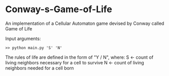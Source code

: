 # Conway-s-Game-of-Life
An implementation of a Cellular Automaton game devised by Conway called Game of Life

Input arguments:

``>> python main.py 'S' 'N'``

The rules of life are defined in the form of "Y / N", where:
S <- count of living neighbors necessary for a cell to survive
N <- count of living neighbors needed for a cell born